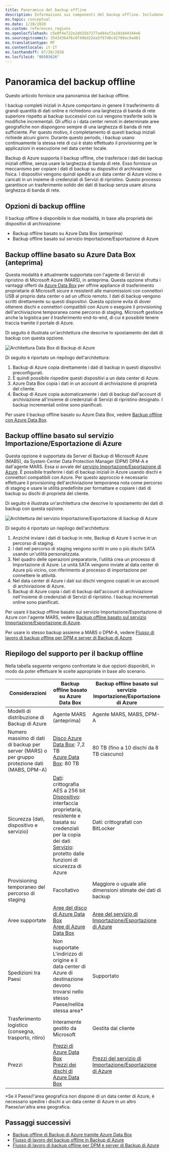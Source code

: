 ```yaml
---
title: Panoramica del backup offline
description: Informazioni sui componenti del backup offline. Includono il backup offline basato su Azure Data Box e sul servizio Importazione/Esportazione di Azure.
ms.topic: conceptual
ms.date: 1/28/2020
ms.custom: references_regions
ms.openlocfilehash: c5e0f4e722e2dd15b7277a484af2a101844344e6
ms.sourcegitcommit: 3543d3b4f6c6f496d22ea5f97d8cd2700ac9a481
ms.translationtype: MT
ms.contentlocale: it-IT
ms.lasthandoff: 07/20/2020
ms.locfileid: "86503626"
---
```

# <a name="overview-of-offline-backup"></a>Panoramica del backup offline

Questo articolo fornisce una panoramica del backup offline.

I backup completi iniziali in Azure comportano in genere il trasferimento di grandi quantità di dati online e richiedono una larghezza di banda di rete superiore rispetto ai backup successivi con cui vengono trasferite solo le modifiche incrementali. Gli uffici o i data center remoti in determinate aree geografiche non dispongono sempre di una larghezza di banda di rete sufficiente. Per questo motivo, il completamento di questi backup iniziali richiede alcuni giorni. Durante questo periodo, i backup usano continuamente la stessa rete di cui è stato effettuato il provisioning per le applicazioni in esecuzione nel data center locale.

Backup di Azure supporta il backup offline, che trasferisce i dati dei backup iniziali offline, senza usare la larghezza di banda di rete. Esso fornisce un meccanismo per copiare i dati di backup su dispositivi di archiviazione fisica. I dispositivi vengono quindi spediti a un data center di Azure vicino e caricati in un insieme di credenziali di Servizi di ripristino. Questo processo garantisce un trasferimento solido dei dati di backup senza usare alcuna larghezza di banda di rete.

## <a name="offline-backup-options"></a>Opzioni di backup offline

Il backup offline è disponibile in due modalità, in base alla proprietà dei dispositivi di archiviazione:

- Backup offline basato su Azure Data Box (anteprima)
- Backup offline basato sul servizio Importazione/Esportazione di Azure

## <a name="offline-backup-based-on-azure-data-box-preview"></a>Backup offline basato su Azure Data Box (anteprima)

Questa modalità è attualmente supportata con l'agente di Servizi di ripristino di Microsoft Azure (MARS), in anteprima. Questa opzione sfrutta i vantaggi offerti da [Azure Data Box](https://azure.microsoft.com/services/databox/) per offrire appliance di trasferimento proprietarie di Microsoft sicure e resistenti alle manomissioni con connettori USB al proprio data center o ad un ufficio remoto. I dati di backup vengono scritti direttamente su questi dispositivi. Questa opzione evita di dover ottenere dischi e connettori compatibili con Azure o eseguire il provisioning dell'archiviazione temporanea come percorso di staging. Microsoft gestisce anche la logistica per il trasferimento end-to-end, di cui è possibile tenere traccia tramite il portale di Azure.

Di seguito è illustrata un'architettura che descrive lo spostamento dei dati di backup con questa opzione.

![Architettura Data Box di Backup di Azure](./media/offline-backup-overview/azure-backup-databox-architecture.png)

Di seguito è riportato un riepilogo dell'architettura:

1. Backup di Azure copia direttamente i dati di backup in questi dispositivi preconfigurati.
2. È quindi possibile rispedire questi dispositivi a un data center di Azure.
3. Azure Data Box copia i dati in un account di archiviazione di proprietà del cliente.
4. Backup di Azure copia automaticamente i dati di backup dall'account di archiviazione all'insieme di credenziali di Servizi di ripristino designato. I backup incrementali online sono pianificati.

Per usare il backup offline basato su Azure Data Box, vedere [Backup offline con Azure Data Box](offline-backup-azure-data-box.md).

## <a name="offline-backup-based-on-the-azure-importexport-service"></a>Backup offline basato sul servizio Importazione/Esportazione di Azure

Questa opzione è supportata da Server di Backup di Microsoft Azure (MABS), da System Center Data Protection Manager (DPM) DPM-A e dall'agente MARS. Essa si avvale del [servizio Importazione/Esportazione di Azure](../storage/common/storage-import-export-service.md). È possibile trasferire i dati di backup iniziali in Azure usando dischi e connettori compatibili con Azure. Per questo approccio è necessario effettuare il provisioning dell'archiviazione temporanea nota come percorso di staging e usare le utilità predefinite per formattare e copiare i dati di backup su dischi di proprietà del cliente.

Di seguito è illustrata un'architettura che descrive lo spostamento dei dati di backup con questa opzione.

![Architettura del servizio Importazione/Esportazione di backup di Azure](./media/offline-backup-overview/azure-backup-import-export.png)

Di seguito è riportato un riepilogo dell'architettura:

1. Anziché inviare i dati di backup in rete, Backup di Azure li scrive in un percorso di staging.
2. I dati nel percorso di staging vengono scritti in uno o più dischi SATA usando un'utilità personalizzata.
3. Nel quadro delle operazioni preparatorie, l'utilità crea un processo di Importazione di Azure. Le unità SATA vengono inviate al data center di Azure più vicino, con riferimento al processo di importazione per connettere le attività.
4. Nel data center di Azure i dati sui dischi vengono copiati in un account di archiviazione di Azure.
5. Backup di Azure copia i dati di backup dall'account di archiviazione nell'insieme di credenziali di Servizi di ripristino. I backup incrementali online sono pianificati.

Per usare il backup offline basato sul servizio Importazione/Esportazione di Azure con l'agente MARS, vedere [Backup offline basato sul servizio Importazione/Esportazione di Azure](./backup-azure-backup-import-export.md).

Per usare lo stesso backup assieme a MABS o DPM-A, vedere [Flusso di lavoro di backup offline per DPM e server di Backup di Azure](./backup-azure-backup-server-import-export.md).

## <a name="offline-backup-support-summary"></a>Riepilogo del supporto per il backup offline

Nella tabella seguente vengono confrontate le due opzioni disponibili, in modo da poter effettuare le scelte appropriate in base allo scenario.

| **Considerazioni**                                            | **Backup offline basato su Azure Data Box**                     | **Backup offline basato sul servizio Importazione/Esportazione di Azure**                |
| ------------------------------------------------------------ | ------------------------------------------------------------ | ------------------------------------------------------------ |
| Modelli di distribuzione di Backup di Azure                              | Agente MARS (anteprima)                                              | Agente MARS, MABS, DPM-A                                           |
| Numero massimo di dati di backup per server (MARS) o per gruppo protezione dati (MABS, DPM-A) | [Disco Azure Data Box](../databox/data-box-disk-overview.md): 7,2 TB <br> [Azure Data Box](../databox/data-box-overview.md): 80 TB       | 80 TB (fino a 10 dischi da 8 TB ciascuno)                          |
| Sicurezza (dati, dispositivo e servizio)                           | [Dati](../databox/data-box-security.md#data-box-data-protection): crittografia AES a 256 bit <br> [Dispositivo](../databox/data-box-security.md#data-box-device-protection): interfaccia proprietaria, resistente e basata su credenziali per la copia dei dati <br> [Servizio](../databox/data-box-security.md#data-box-service-protection): protetto dalle funzioni di sicurezza di Azure | Dati: crittografati con BitLocker                                 |
| Provisioning temporaneo del percorso di staging                     | Facoltativo                                                | Maggiore o uguale alle dimensioni stimate dei dati di backup        |
| Aree supportate                                           | [Aree del disco di Azure Data Box](../databox/data-box-disk-overview.md#region-availability) <br> [Aree di Azure Data Box](../databox/data-box-disk-overview.md#region-availability) | [Aree del servizio di Importazione/Esportazione di Azure](../storage/common/storage-import-export-service.md#region-availability) |
| Spedizioni tra Paesi                                     | Non supportate  <br>    L'indirizzo di origine e il data center di Azure di destinazione devono trovarsi nello stesso Paese/nellòa stessa area* | Supportato                                                    |
| Trasferimento logistico (consegna, trasporto, ritiro)           | Interamente gestito da Microsoft                                     | Gestita dal cliente                                            |
| Prezzi                                                      | [Prezzi di Azure Data Box](https://azure.microsoft.com/pricing/details/databox/) <br> [Prezzi dei dischi di Azure Data Box](https://azure.microsoft.com/pricing/details/databox/disk/) | [Prezzi del servizio di Importazione/Esportazione di Azure](https://azure.microsoft.com/pricing/details/storage-import-export/) |

*Se il Paese/l'area geografica non dispone di un data center di Azure, è necessario spedire i dischi a un data center di Azure in un altro Paese/un'altra area geografica.

## <a name="next-steps"></a>Passaggi successivi

- [Backup offline di Backup di Azure tramite Azure Data Box](offline-backup-azure-data-box.md#backup-data-size-and-supported-data-box-skus)
- [Flusso di lavoro del backup offline in Backup di Azure](backup-azure-backup-import-export.md)
- [Flusso di lavoro di backup offline per DPM e server di Backup di Azure](backup-azure-backup-server-import-export.md)
